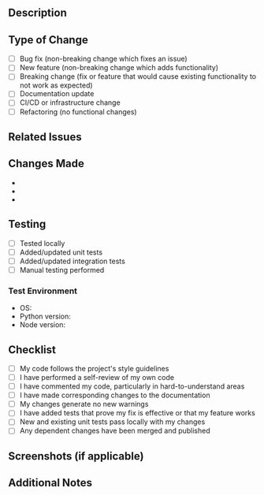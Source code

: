 ## Description
<!-- Provide a brief description of the changes in this PR -->

## Type of Change
<!-- Mark the relevant option with an "x" -->
- [ ] Bug fix (non-breaking change which fixes an issue)
- [ ] New feature (non-breaking change which adds functionality)
- [ ] Breaking change (fix or feature that would cause existing functionality to not work as expected)
- [ ] Documentation update
- [ ] CI/CD or infrastructure change
- [ ] Refactoring (no functional changes)

## Related Issues
<!-- Link to related issues, e.g., "Fixes #123" or "Relates to #456" -->

## Changes Made
<!-- List the main changes in bullet points -->
- 
- 
- 

## Testing
<!-- Describe the tests you ran and how to reproduce them -->
- [ ] Tested locally
- [ ] Added/updated unit tests
- [ ] Added/updated integration tests
- [ ] Manual testing performed

### Test Environment
- OS: <!-- e.g., Ubuntu 22.04, macOS 13, Windows 11 -->
- Python version: <!-- e.g., 3.11 -->
- Node version: <!-- e.g., 20.x (if frontend changes) -->

## Checklist
- [ ] My code follows the project's style guidelines
- [ ] I have performed a self-review of my own code
- [ ] I have commented my code, particularly in hard-to-understand areas
- [ ] I have made corresponding changes to the documentation
- [ ] My changes generate no new warnings
- [ ] I have added tests that prove my fix is effective or that my feature works
- [ ] New and existing unit tests pass locally with my changes
- [ ] Any dependent changes have been merged and published

## Screenshots (if applicable)
<!-- Add screenshots to help explain your changes -->

## Additional Notes
<!-- Add any other context about the pull request here -->
